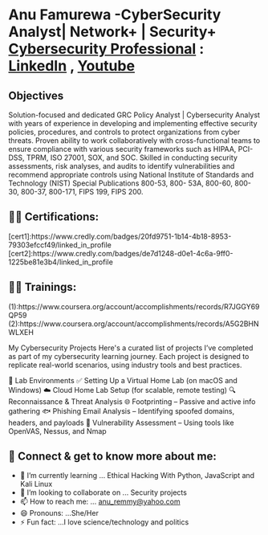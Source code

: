 <h1>Anu Famurewa -CyberSecurity Analyst| Network+ | Security+ 
<br/><a href="https://github.com/">Cybersecurity Professional</a> : <a href="https://www.linkedin.com/in/anu-famurewa/">LinkedIn</a> , <a href="https://www.youtube.com/@Cybertalkk/">Youtube</a>

## Objectives
Solution-focused and dedicated GRC Policy Analyst | Cybersecurity Analyst with years of experience in developing and implementing effective security policies, procedures, and controls to protect organizations from cyber threats. Proven ability to work collaboratively with cross-functional teams to ensure compliance with various security frameworks such as HIPAA, PCI-DSS, TPRM, ISO 27001, SOX, and SOC. Skilled in conducting security assessments, risk analyses, and audits to identify vulnerabilities and recommend appropriate controls using National Institute of Standards and Technology (NIST) Special Publications 800-53, 800- 53A, 800-60, 800-30, 800-37, 800-171, FIPS 199, FIPS 200.

<h2>👨‍💻 Certifications:</h2> 
[cert1]:https://www.credly.com/badges/20fd9751-1b14-4b18-8953-79303efccf49/linked_in_profile 
[cert2]:https://www.credly.com/badges/de7d1248-d0e1-4c6a-9ff0-1225be81e3b4/linked_in_profile 

<h2>👨‍💻 Trainings:</h2> 
(1):https://www.coursera.org/account/accomplishments/records/R7JGGY69QP59
(2):https://www.coursera.org/account/accomplishments/records/A5G2BHNWLXEH 


My Cybersecurity Projects
Here's a curated list of projects I’ve completed as part of my cybersecurity learning journey. Each project is designed to replicate real-world scenarios, using industry tools and best practices.

🧪 Lab Environments
✅ Setting Up a Virtual Home Lab (on macOS and Windows)
☁️ Cloud Home Lab Setup (for scalable, remote testing)
🔍 Reconnaissance & Threat Analysis
🌐 Footprinting – Passive and active info gathering
🐟 Phishing Email Analysis – Identifying spoofed domains, headers, and payloads
🧫 Vulnerability Assessment – Using tools like OpenVAS, Nessus, and Nmap



<h2> 🤳 Connect & get to know more about me:</h2>

- 🌱 I’m currently learning ...  Ethical Hacking With Python, JavaScript and Kali Linux
- 👯 I’m looking to collaborate on ... Security projects
- 📫 How to reach me: ... anu_remmy@yahoo.com
- 😄 Pronouns: ...She/Her
- ⚡ Fun fact: ...I love science/technology and politics

